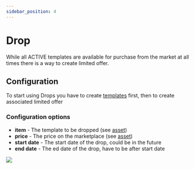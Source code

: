 ```yaml
---
sidebar_position: 4
---
```


# Drop

While all ACTIVE templates are available for purchase from the market at all times there is a way to create limited
offer.

## Configuration

To start using Drops you have to create [templates](/admin/hierarchy/ERC721/template/) first, then to create
associated limited offer

### Configuration options

- **item** - The template to be dropped (see [asset](/admin/miscellaneous/asset/))
- **price** - The price on the marketplace (see [asset](/admin/miscellaneous/asset/))
- **start date** - The start date of the drop, could be in the future
- **end date** - The ed date of the drop, have to be after start date

![](/img/admin/mechanics-simple/drop_create.png)
